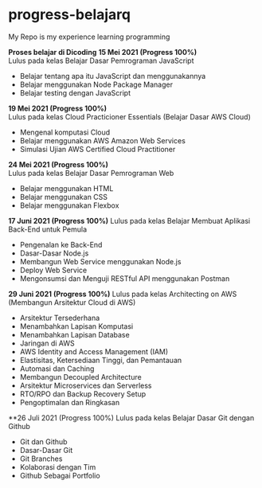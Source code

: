 # progress-belajarq
My Repo is my experience learning programming

**Proses belajar di Dicoding**
**15 Mei 2021 (Progress 100%)**  
Lulus pada kelas Belajar Dasar Pemrograman JavaScript
* Belajar tentang apa itu JavaScript dan menggunakannya
* Belajar menggunakan Node Package Manager
* Belajar testing dengan JavaScript

**19 Mei 2021 (Progress 100%)**  
Lulus pada kelas Cloud Practicioner Essentials (Belajar Dasar AWS Cloud)
* Mengenal komputasi Cloud
* Belajar menggunakan AWS Amazon Web Services
* Simulasi Ujian AWS Certified Cloud Practitioner

**24 Mei 2021 (Progress 100%)**  
Lulus pada kelas Belajar Dasar Pemrograman Web
* Belajar menggunakan HTML
* Belajar menggunakan CSS
* Belajar menggunakan Flexbox

**17 Juni 2021 (Progress 100%)**
Lulus pada kelas Belajar Membuat Aplikasi Back-End untuk Pemula
* Pengenalan ke Back-End
* Dasar-Dasar Node.js
* Membangun Web Service menggunakan Node.js
* Deploy Web Service
* Mengonsumsi dan Menguji RESTful API menggunakan Postman

**29 Juni 2021 (Progress 100%)**
Lulus pada kelas Architecting on AWS (Membangun Arsitektur Cloud di AWS)
* Arsitektur Tersederhana
* Menambahkan Lapisan Komputasi
* Menambahkan Lapisan Database
* Jaringan di AWS
* AWS Identity and Access Management (IAM)
* Elastisitas, Ketersediaan Tinggi, dan Pemantauan
* Automasi dan Caching
* Membangun Decoupled Architecture
* Arsitektur Microservices dan Serverless
* RTO/RPO dan Backup Recovery Setup
* Pengoptimalan dan Ringkasan

**26 Juli 2021 (Progress 100%)
Lulus pada kelas Belajar Dasar Git dengan Github
* Git dan Github
* Dasar-Dasar Git
* Git Branches
* Kolaborasi dengan Tim
* Github Sebagai Portfolio
